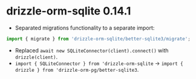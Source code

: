 # drizzle-orm-sqlite 0.14.1

- Separated migrations functionality to a separate import:
```typescript
import { migrate } from 'drizzle-orm-sqlite/better-sqlite3/migrate';
```
- Replaced `await new SQLiteConnector(client).connect()` with `drizzle(client)`.
- `import { SQLiteConnector } from 'drizzle-orm-sqlite` -> `import { drizzle } from 'drizzle-orm-pg/better-sqlite3`.
